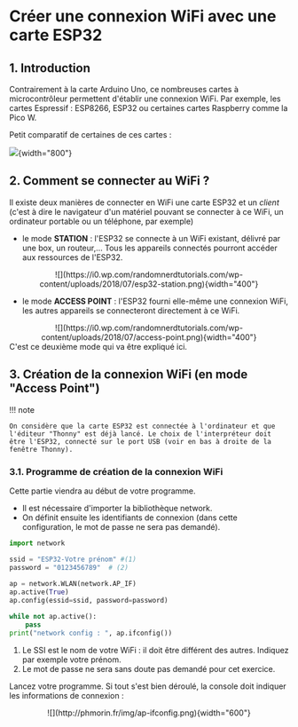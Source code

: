 # Créer une connexion WiFi avec une carte ESP32

## 1. Introduction

Contrairement à la carte Arduino Uno, ce nombreuses cartes à microcontrôleur permettent d'établir une connexion WiFi. Par exemple, les cartes Espressif : ESP8266, ESP32 ou certaines cartes Raspberry comme la Pico W.

Petit comparatif de certaines de ces cartes : 

![](https://i.ytimg.com/vi/psDdNgPPSoU/maxresdefault.jpg){width="800"}

## 2. Comment se connecter au WiFi ?

Il existe deux manières de connecter en WiFi une carte ESP32 et un _client_ (c'est à dire le navigateur d'un matériel pouvant se connecter à ce WiFi, un ordinateur portable ou un téléphone, par exemple)

- le mode __STATION__ : l'ESP32 se connecte à un WiFi existant, délivré par une box, un routeur,… Tous les appareils connectés pourront accéder aux ressources de l'ESP32.  
<center>![](https://i0.wp.com/randomnerdtutorials.com/wp-content/uploads/2018/07/esp32-station.png){width="400"}</center>

- le mode __ACCESS POINT__ : l'ESP32 fourni elle-même une connexion WiFi, les autres appareils se connecteront directement à ce WiFi.  
<center>![](https://i0.wp.com/randomnerdtutorials.com/wp-content/uploads/2018/07/access-point.png){width="400"}</center>  
C'est ce deuxième mode qui va être expliqué ici.

## 3. Création de la connexion WiFi (en mode "Access Point")

!!! note

    On considère que la carte ESP32 est connectée à l'ordinateur et que l'éditeur "Thonny" est déjà lancé. Le choix de l'interpréteur doit être l'ESP32, connecté sur le port USB (voir en bas à droite de la fenêtre Thonny).

### 3.1. Programme de création de la connexion WiFi

Cette partie viendra au début de votre programme.

- Il est nécessaire d'importer la bibliothèque network.
- On définit ensuite les identifiants de connexion (dans cette configuration, le mot de passe ne sera pas demandé).

``` py linenums="1"
import network

ssid = "ESP32-Votre prénom" #(1)
password = "0123456789"  # (2)
        
ap = network.WLAN(network.AP_IF)
ap.active(True)
ap.config(essid=ssid, password=password)

while not ap.active():
    pass
print("network config : ", ap.ifconfig())
```

1. Le SSI est le nom de votre WiFi : il doit être différent des autres. Indiquez par exemple votre prénom.
2. Le mot de passe ne sera sans doute pas demandé pour cet exercice.

Lancez votre programme. Si tout s'est bien déroulé, la console doit indiquer les informations de connexion :
 <center>![](http://phmorin.fr/img/ap-ifconfig.png){width="600"}</center>  